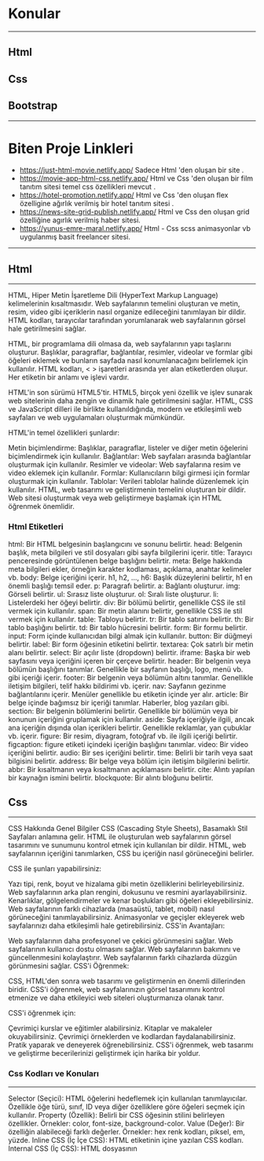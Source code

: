 # Konular
---
## Html
## Css
## Bootstrap
--- 

# Biten Proje Linkleri 
- https://just-html-movie.netlify.app/   Sadece Html 'den oluşan bir site .
- https://movie-app-html-css.netlify.app/ Html ve Css 'den oluşan bir film tanıtım sitesi temel css özellikleri mevcut .
- https://hotel-promotion.netlify.app/ Html ve Css 'den oluşan flex özelligine ağırlık verilmiş bir hotel tanıtım sitesi .
- https://news-site-grid-publish.netlify.app/ Html ve Css den oluşan grid özelliğine agırlık verilmiş haber sitesi.
- https://yunus-emre-maral.netlify.app/  Html - Css scss animasyonlar vb  uygulanmış basit freelancer sitesi.

---

## Html
---
HTML, Hiper Metin İşaretleme Dili (HyperText Markup Language) kelimelerinin kısaltmasıdır. Web sayfalarının temelini oluşturan ve metin, resim, video gibi içeriklerin nasıl organize edileceğini tanımlayan bir dildir. HTML kodları, tarayıcılar tarafından yorumlanarak web sayfalarının görsel hale getirilmesini sağlar.

HTML, bir programlama dili olmasa da, web sayfalarının yapı taşlarını oluşturur. Başlıklar, paragraflar, bağlantılar, resimler, videolar ve formlar gibi öğeleri eklemek ve bunların sayfada nasıl konumlanacağını belirlemek için kullanılır. HTML kodları, < > işaretleri arasında yer alan etiketlerden oluşur. Her etiketin bir anlamı ve işlevi vardır.

HTML'in son sürümü HTML5'tir. HTML5, birçok yeni özellik ve işlev sunarak web sitelerinin daha zengin ve dinamik hale getirilmesini sağlar. HTML, CSS ve JavaScript dilleri ile birlikte kullanıldığında, modern ve etkileşimli web sayfaları ve web uygulamaları oluşturmak mümkündür.

HTML'in temel özellikleri şunlardır:

Metin biçimlendirme: Başlıklar, paragraflar, listeler ve diğer metin öğelerini biçimlendirmek için kullanılır.
Bağlantılar: Web sayfaları arasında bağlantılar oluşturmak için kullanılır.
Resimler ve videolar: Web sayfalarına resim ve video eklemek için kullanılır.
Formlar: Kullanıcıların bilgi girmesi için formlar oluşturmak için kullanılır.
Tablolar: Verileri tablolar halinde düzenlemek için kullanılır.
HTML, web tasarımı ve geliştirmenin temelini oluşturan bir dildir. Web sitesi oluşturmak veya web geliştirmeye başlamak için HTML öğrenmek önemlidir.

### Html Etiketleri
html: Bir HTML belgesinin başlangıcını ve sonunu belirtir.
head: Belgenin başlık, meta bilgileri ve stil dosyaları gibi sayfa bilgilerini içerir.
title: Tarayıcı penceresinde görüntülenen belge başlığını belirtir.
meta: Belge hakkında meta bilgileri ekler, örneğin karakter kodlaması, açıklama, anahtar kelimeler vb.
body: Belge içeriğini içerir.
h1, h2, ..., h6: Başlık düzeylerini belirtir, h1 en önemli başlığı temsil eder.
p: Paragrafı belirtir.
a: Bağlantı oluşturur.
img: Görseli belirtir.
ul: Sırasız liste oluşturur.
ol: Sıralı liste oluşturur.
li: Listelerdeki her öğeyi belirtir.
div: Bir bölümü belirtir, genellikle CSS ile stil vermek için kullanılır.
span: Bir metin alanını belirtir, genellikle CSS ile stil vermek için kullanılır.
table: Tabloyu belirtir.
tr: Bir tablo satırını belirtir.
th: Bir tablo başlığını belirtir.
td: Bir tablo hücresini belirtir.
form: Bir formu belirtir.
input: Form içinde kullanıcıdan bilgi almak için kullanılır.
button: Bir düğmeyi belirtir.
label: Bir form öğesinin etiketini belirtir.
textarea: Çok satırlı bir metin alanı belirtir.
select: Bir açılır liste (dropdown) belirtir.
iframe: Başka bir web sayfasını veya içeriğini içeren bir çerçeve belirtir.
header: Bir belgenin veya bölümün başlığını tanımlar. Genellikle bir sayfanın başlığı, logo, menü vb. gibi içeriği içerir.
footer: Bir belgenin veya bölümün altını tanımlar. Genellikle iletişim bilgileri, telif hakkı bildirimi vb. içerir.
nav: Sayfanın gezinme bağlantılarını içerir. Menüler genellikle bu etiketin içinde yer alır.
article: Bir belge içinde bağımsız bir içeriği tanımlar. Haberler, blog yazıları gibi.
section: Bir belgenin bölümlerini belirtir. Genellikle bir bölümün veya bir konunun içeriğini gruplamak için kullanılır.
aside: Sayfa içeriğiyle ilgili, ancak ana içeriğin dışında olan içerikleri belirtir. Genellikle reklamlar, yan çubuklar vb. içerir.
figure: Bir resim, diyagram, fotoğraf vb. ile ilgili içeriği belirtir.
figcaption: figure etiketi içindeki içeriğin başlığını tanımlar.
video: Bir video içeriğini belirtir.
audio: Bir ses içeriğini belirtir.
time: Belirli bir tarih veya saat bilgisini belirtir.
address: Bir belge veya bölüm için iletişim bilgilerini belirtir.
abbr: Bir kısaltmanın veya kısaltmanın açıklamasını belirtir.
cite: Alıntı yapılan bir kaynağın ismini belirtir.
blockquote: Bir alıntı bloğunu belirtir.



## Css
---
CSS Hakkında Genel Bilgiler
CSS (Cascading Style Sheets), Basamaklı Stil Sayfaları anlamına gelir. HTML ile oluşturulan web sayfalarının görsel tasarımını ve sunumunu kontrol etmek için kullanılan bir dildir. HTML, web sayfalarının içeriğini tanımlarken, CSS bu içeriğin nasıl görüneceğini belirler.

CSS ile şunları yapabilirsiniz:

Yazı tipi, renk, boyut ve hizalama gibi metin özelliklerini belirleyebilirsiniz.
Web sayfalarının arka plan rengini, dokusunu ve resmini ayarlayabilirsiniz.
Kenarlıklar, gölgelendirmeler ve kenar boşlukları gibi öğeleri ekleyebilirsiniz.
Web sayfalarının farklı cihazlarda (masaüstü, tablet, mobil) nasıl görüneceğini tanımlayabilirsiniz.
Animasyonlar ve geçişler ekleyerek web sayfalarınızı daha etkileşimli hale getirebilirsiniz.
CSS'in Avantajları:

Web sayfalarının daha profesyonel ve çekici görünmesini sağlar.
Web sayfalarının kullanıcı dostu olmasını sağlar.
Web sayfalarının bakımını ve güncellenmesini kolaylaştırır.
Web sayfalarının farklı cihazlarda düzgün görünmesini sağlar.
CSS'i Öğrenmek:

CSS, HTML'den sonra web tasarımı ve geliştirmenin en önemli dillerinden biridir. CSS'i öğrenmek, web sayfalarınızın görsel tasarımını kontrol etmenize ve daha etkileyici web siteleri oluşturmanıza olanak tanır.

CSS'i öğrenmek için:

Çevrimiçi kurslar ve eğitimler alabilirsiniz.
Kitaplar ve makaleler okuyabilirsiniz.
Çevrimiçi örneklerden ve kodlardan faydalanabilirsiniz.
Pratik yaparak ve deneyerek öğrenebilirsiniz.
CSS'i öğrenmek, web tasarımı ve geliştirme becerilerinizi geliştirmek için harika bir yoldur.
### Css Kodları ve Konuları
---
Selector (Seçici): HTML öğelerini hedeflemek için kullanılan tanımlayıcılar. Özellikle öğe türü, sınıf, ID veya diğer özelliklere göre öğeleri seçmek için kullanılır.
Property (Özellik): Belirli bir CSS öğesinin stilini belirleyen özellikler. Örnekler: color, font-size, background-color.
Value (Değer): Bir özelliğin alabileceği farklı değerler. Örnekler: hex renk kodları, piksel, em, yüzde.
Inline CSS (İç İçe CSS): HTML etiketinin içine yazılan CSS kodları.
Internal CSS (İç CSS): HTML dosyasının <style> etiketi içine yazılan CSS kodları.
External CSS (Harici CSS): CSS kodlarının ayrı bir dosyada (style.css gibi) saklandığı ve HTML dosyasına bağlandığı yöntem.
Öncelik Sırası: Belirli bir öğenin birden fazla CSS kuralı varsa, öncelik sırası, son tanımlananın öncekileri geçersiz kılmasıdır (ID > sınıf > etiket > default).
Box Model (Kutu Modeli): CSS'de her HTML öğesinin içeriği, kenar boşlukları (margin), dolgu (padding) ve kenarlık (border) olmak üzere dört bileşeni vardır.
Display (Görüntüleme): Bir HTML öğesinin nasıl göründüğünü belirler. Örnekler: block, inline, inline-block.
Pseudo Class (Yapay Sınıf): Belirli durumlar altında bir HTML öğesinin nasıl görüneceğini tanımlamak için kullanılan seçiciler. Örnekler: :hover, :active.
Pseudo Elements (Yapay Öğeler): HTML öğelerinin belirli bir kısmına stillendirme uygulamak için kullanılan seçiciler. Örnekler: ::before, ::after.
Transition (Geçiş): Belirli bir özelliğin belirli bir sürede nasıl değişeceğini tanımlayan CSS özelliği.
Float (Yüzer): HTML öğelerini sayfa üzerinde sağa veya sola yüzmek için kullanılan bir CSS özelliği.
Clearfix: Float özelliği uygulanan öğeleri temizlemek için kullanılan bir teknik.
Box Shadow (Kutu Gölgeliği): Bir öğenin kenarlarına gölge efekti eklemek için kullanılan bir CSS özelliği.
Font Family (Yazı Ailesi): Bir öğenin metin içeriği için kullanılacak yazı tipi ailesini belirlemek için kullanılır.
Background (Arka Plan): Bir öğenin arka planını stilize etmek için kullanılır. Özellikler arasında background-color, background-image yer alır.
Position (Konum): Bir öğenin belirli bir konumda yer almasını belirlemek için kullanılır. Özellikler arasında static, relative, absolute, fixed, sticky yer alır.
Transform (Dönüşüm): Bir öğenin boyutunu, şeklini veya konumunu değiştirmek için kullanılır. Özellikler arasında translate, rotate, scale yer alır.
Sticky Position (Yapışkan Konum): Relative gibi davranır, ancak aşağı kaydırıldığında sabitlenir ve ekrandan kaybolmaz, tekrar yukarı kaydırıldığında normal davranışına döner.
Icon Ekleme: Font Awesome gibi kütüphanelerden icon eklemek için <i> etiketi kullanılır. Örneğin: <i class="fas fa-home"></i>.
Background Opacity (Arka Plan Saydamlığı): Background renginin saydamlığını ayarlamak için opacity özelliği kullanılır. Örneğin: background-color: rgba(255, 0, 0, 0.5); (0 ile 1 arasında bir değer).
Background Gradients (Arka Plan Gradyanları): CSS ile arka plana gradyanlar (geçişler) eklemek için linear-gradient, radial-gradient, conic-gradient gibi fonksiyonlar kullanılır.
Background Image (Arka Plan Resmi): Bir öğenin arka planına resim eklemek için background-image özelliği kullanılır.
Clip-path (Kırpma Yolu): Bir öğenin şeklini kırpma yolu belirleyerek değiştirmek için kullanılır. Örneğin: clip-path: polygon(0 0, 100% 0, 100% 90%, 0 100%);.
Attribute Selector (Özellik Seçici): HTML öğelerini belirli özelliklere göre seçmek için kullanılır. Örneğin: [title], [class^="active"], [data-target="menu"].
Responsive Tasarım (Duyarlı Tasarım): Farklı cihaz ve ekran boyutlarına uyum sağlayacak şekilde tasarım yapmak için media queries kullanılır.
Flexbox: CSS'de yer alan bir layout modelidir ve elemanların dizilimini kontrol etmek için kullanılır. Örnek özellikler: display: flex, flex-direction, justify-content, align-items, flex-grow, flex-basis, order.
CSS Degişken Tanımlama (CSS Variables): Değişkenler CSS'de tanımlanabilir ve tekrar kullanılabilir. Örnek: :root { --primary-color: #ff0000; }.
Media Queries (Ortam Sorguları): Farklı cihazlara uyumlu tasarımlar oluşturmak için kullanılır. Ekran genişliği, cihaz türü gibi faktörlere göre stillendirme yapmayı sağlar.
Font Awesome Icons: Proje ve web sitelerinde ikonları kolayca kullanmak için Font Awesome gibi ikon kütüphaneleri tercih edilebilir.
CSS Grid : Layout oluşturmak için kullanılan güçlü bir CSS özelliğidir. Özelleştirilmiş satır ve sütunlar oluşturarak içerikleri yerleştirmeye izin verir.
Css Animation : Css animate kütüphanesini   kullanabilirsin derin bir konu arastır ...


## Bootstrap
